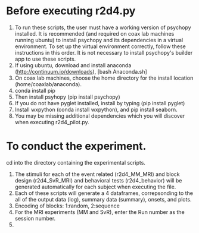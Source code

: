 # Before executing r2d4.py
1. To run these scripts, the user must have a working version of psychopy installed. It is recommended (and required on coax lab machines running ubuntu) to install psychopy and its dependencies in a virtual environment. To set up the virtual environment correctly, follow these instructions in this order. It is not necessary to install psychopy's builder app to use these scripts. 
2. If using ubuntu, download and install anaconda (http://continuum.io/downloads), [bash Anaconda.sh]
3. On coax lab machines, choose the home directory for the install location (home/coaxlab/anaconda). 
4. conda install pip
5. Then install psyhopy (pip install psychopy) 
6. If you do not have pyglet installed, install by typing (pip install pyglet)
7. Install wxpython (conda install wxpython), and pip install seaborn. 
8. You may be missing additional dependencies which you will discover when executing r2d4_pilot.py.

# To conduct the experiment. 
cd into the directory containing the experimental scripts. 
1. The stimuli for each of the event related (r2d4_MM_MRI) and block design (r2d4_SvR_MRI) and behavioral tests (r2d4_behavior) will be generated automatically for each subject when executing the file. 
2. Each of these scripts will generate a 4 dataframes, correpsonding to the all of the output data (log), summary data (summary), onsets, and plots.  
2. Encoding of blocks: 1:random, 2:sequence
4. For the MRI experiments (MM and SvR), enter the Run number as the session number. 
5. 
